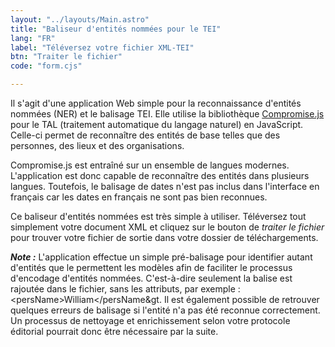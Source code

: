 ```yaml
---
layout: "../layouts/Main.astro"
title: "Baliseur d'entités nommées pour le TEI"
lang: "FR"
label: "Téléversez votre fichier XML-TEI"
btn: "Traiter le fichier"
code: "form.cjs"

---
```

Il s'agit d'une application Web simple pour la reconnaissance d'entités nommées (NER) et le balisage TEI. Elle utilise la bibliothèque <a href="https://github.com/spencermountain/compromise">Compromise.js</a> pour le TAL (traitement automatique du langage naturel) en JavaScript. Celle-ci permet de reconnaître des entités de base telles que des personnes, des lieux et des organisations.

Compromise.js est entraîné sur un ensemble de langues modernes. L'application est donc capable de reconnaître des entités dans plusieurs langues. Toutefois, le balisage de dates n'est pas inclus dans l'interface en français car les dates en français ne sont pas bien reconnues.

Ce baliseur d'entités nommées est très simple à utiliser. Téléversez tout simplement votre document XML et cliquez sur le bouton de *traiter le fichier* pour trouver votre fichier de sortie dans votre dossier de téléchargements.

***Note :*** L'application effectue un simple pré-balisage pour identifier autant d'entités que le permettent les modèles afin de faciliter le processus d'encodage d'entités nommées. C'est-à-dire seulement la balise est rajoutée dans le fichier, sans les attributs, par exemple : &lt;persName&gt;William&lt;/persName&gt. Il est également possible de retrouver quelques erreurs de balisage si l'entité n'a pas été reconnue correctement. Un processus de nettoyage et enrichissement selon votre protocole éditorial pourrait donc être nécessaire par la suite.